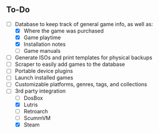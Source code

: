 ## To-Do

- [ ] Database to keep track of general game info, as well as:
    - [x] Where the game was purchased
    - [x] Game playtime
    - [x] Installation notes
    - [ ] Game manuals
- [ ] Generate ISOs and print templates for physical backups
- [ ] Scraper to easily add games to the database
- [ ] Portable device plugins
- [ ] Launch installed games
- [ ] Customizable platforms, genres, tags, and collections
- [ ] 3rd party integration
    - [ ] DosBox
    - [x] Lutris
    - [ ] Retroarch
    - [ ] ScummVM
    - [x] Steam